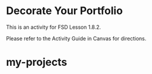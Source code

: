 # Decorate Your Portfolio

This is an activity for FSD Lesson 1.8.2.

Please refer to the Activity Guide in Canvas for directions.
# my-projects
